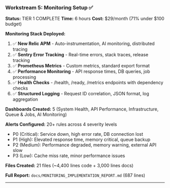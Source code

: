 ### Workstream 5: Monitoring Setup ✅

**Status:** TIER 1 COMPLETE
**Time:** 6 hours
**Cost:** $29/month (71% under $100 budget)

**Monitoring Stack Deployed:**

1. ✅ **New Relic APM** - Auto-instrumentation, AI monitoring, distributed tracing
2. ✅ **Sentry Error Tracking** - Real-time errors, stack traces, release tracking
3. ✅ **Prometheus Metrics** - Custom metrics, standard export format
4. ✅ **Performance Monitoring** - API response times, DB queries, job processing
5. ✅ **Health Checks** - /health, /ready, /metrics endpoints with dependency checks
6. ✅ **Structured Logging** - Request ID correlation, JSON format, log aggregation

**Dashboards Created:** 5 (System Health, API Performance, Infrastructure, Queue & Jobs, AI Monitoring)

**Alerts Configured:** 20+ rules across 4 severity levels

- P0 (Critical): Service down, high error rate, DB connection lost
- P1 (High): Elevated response time, memory critical, queue backup
- P2 (Medium): Performance degraded, memory warning, external API slow
- P3 (Low): Cache miss rate, minor performance issues

**Files Created:** 21 files (~4,400 lines code + 3,000 lines docs)

**Full Report:** `docs/MONITORING_IMPLEMENTATION_REPORT.md` (687 lines)

---
